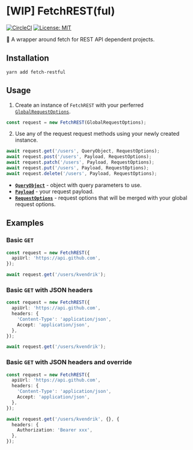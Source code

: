 # [WIP] FetchREST(ful)

[![CircleCI](https://circleci.com/gh/kvendrik/fetch-restful.svg?style=svg)](https://circleci.com/gh/kvendrik/fetch-restful)
[![License: MIT](https://img.shields.io/badge/License-MIT-yellow.svg)](https://opensource.org/licenses/MIT)

🚀 A wrapper around fetch for REST API dependent projects.

## Installation

```
yarn add fetch-restful
```

## Usage

1.  Create an instance of `FetchREST` with your perferred [`GlobalRequestOptions`](https://github.com/kvendrik/fetch-rest/blob/master/src/FetchREST.ts#L39).

```ts
const request = new FetchREST(GlobalRequestOptions);
```

2.  Use any of the request request methods using your newly created instance.

```ts
await request.get('/users', QueryObject, RequestOptions);
await request.post('/users', Payload, RequestOptions);
await request.patch('/users', Payload, RequestOptions);
await request.put('/users', Payload, RequestOptions);
await request.delete('/users', Payload, RequestOptions);
```

* [**`QueryObject`**](https://github.com/kvendrik/fetch-rest/blob/master/src/queryObjectToString.ts#L1) - object with query parameters to use.
* [**`Payload`**](https://github.com/kvendrik/fetch-rest/blob/master/src/FetchREST.ts#L4) - your request payload.
* [**`RequestOptions`**](https://github.com/kvendrik/fetch-rest/blob/master/src/FetchREST.ts#L16) - request options that will be merged with your global request options.

## Examples

### Basic `GET`

```ts
const request = new FetchREST({
  apiUrl: 'https://api.github.com',
});

await request.get('/users/kvendrik');
```

### Basic `GET` with JSON headers

```ts
const request = new FetchREST({
  apiUrl: 'https://api.github.com',
  headers: {
    'Content-Type': 'application/json',
    Accept: 'application/json',
  },
});

await request.get('/users/kvendrik');
```

### Basic `GET` with JSON headers and override

```ts
const request = new FetchREST({
  apiUrl: 'https://api.github.com',
  headers: {
    'Content-Type': 'application/json',
    Accept: 'application/json',
  },
});

await request.get('/users/kvendrik', {}, {
  headers: {
    Authorization: 'Bearer xxx',
  },
});
```
